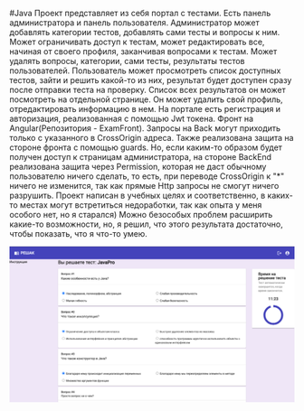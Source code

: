 #Java
Проект представляет из себя портал с тестами. Есть панель администратора и панель пользователя. Администратор может добавлять категории тестов, добавлять сами тесты и вопросы к ним. Может ограничивать доступ к тестам, может редактировать все, начиная от своего профиля, заканчивая вопросами к тестам. Может удалять вопросы, категории, сами тесты, результаты тестов пользователей. Пользователь может просмотреть список доступных тестов, зайти и решить какой-то из них, результат будет доступен сразу после отправки теста на проверку. Список всех результатов он может посмотреть на отдельной странице. Он может удалить свой профиль, отредактировать информацию в нем. На портале есть регистрация и авторизация, реализованная с помощью Jwt токена. Фронт на Angular(Репозитория - ExamFront). Запросы на Back могут приходить только с указанного в CrossOrigin адреса. Также реализована защита на стороне фронта с помощью guards. Но, если каким-то образом будет получен доступ к страницам администратора, на стороне BackEnd реализована защита через Permission, которая не даст обычному пользователю ничего сделать, то есть, при переводе CrossOrigin к "*" ничего не изменится, так как прямые Http запросы не смогут ничего разрушить. Проект написан в учебных целях и соответственно, в каких-то местах могут встретиться недоработки, так как опыта у меня особого нет, но я старался) Можно безособых проблем расширить какие-то возможности, но, я решил, что этого результата достаточно, чтобы показать, что я что-то умею.

![alt text](screenshots/Пользователь/Тест.png "Список всех заявок")

